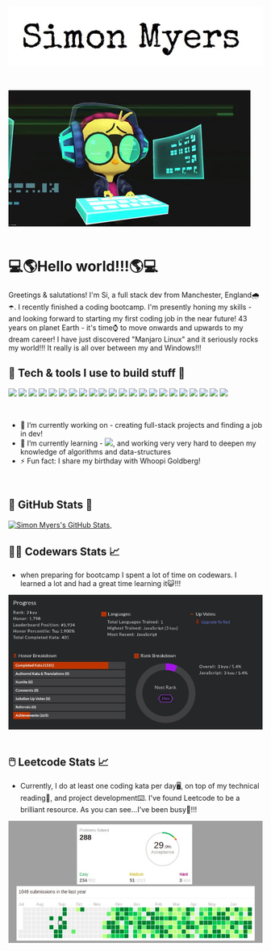 ![Alt Text](./simon.jpg)

&nbsp;
&nbsp;
&nbsp;
&nbsp;

![hippo](./loony.gif)
&nbsp;
&nbsp;
&nbsp;
&nbsp;

# 💻🌎Hello world!!!🌎💻

Greetings & salutations! I'm Si, a full stack dev from Manchester, England🌧️☂️. I recently finished a coding bootcamp. I'm presently honing my skills - and looking forward to starting my first coding job in the near future! 43 years on planet Earth - it's time⌚ to move onwards and upwards to my dream career! I have just discovered "Manjaro Linux" and it seriously rocks my world!!! It really is all over between my and Windows!!!

## 🔧 Tech & tools I use to build stuff 🔧

![](https://img.shields.io/badge/Windows-0078D6?style=flat&logo=windows&logoColor=white) ![](https://img.shields.io/badge/Linux-FCC624?style=flat&logo=linux&logoColor=black) ![](https://img.shields.io/badge/javascript-%23323330.svg?style=flat&logo=javascript&logoColor=%23F7DF1E) ![](https://img.shields.io/badge/node.js-%2343853D.svg?style=flat&logo=node-dot-js&logoColor=white) ![](https://img.shields.io/badge/html5-%23E34F26.svg?style=flat&logo=html5&logoColor=white) ![](https://img.shields.io/badge/css3-%231572B6.svg?style=flat&logo=css3&logoColor=white) ![](https://img.shields.io/badge/express.js-%23404d59.svg?style=flat&logo=express&logoColor=%2361DAFB") ![](https://img.shields.io/badge/react-%2320232a.svg?style=flat&logo=react&logoColor=%2361DAFB) ![](https://img.shields.io/badge/tailwindcss-%2338B2AC.svg?style=flat&logo=tailwind-css&logoColor=white) ![](https://img.shields.io/badge/bootstrap-%23563D7C.svg?style=flat&logo=bootstrap&logoColor=white) ![](https://img.shields.io/badge/materialui-%230081CB.svg?style=flat&logo=material-ui&logoColor=white) ![](https://img.shields.io/badge/jquery-%230769AD.svg?style=flat&logo=jquery&logoColor=white) ![](https://img.shields.io/badge/figma-%23F24E1E.svg?style=flat&logo=figma&logoColor=white) ![](https://img.shields.io/badge/VisualStudioCode-0078d7.svg?style=flat&logo=visual-studio-code&logoColor=white) ![](https://img.shields.io/badge/git-%23F05033.svg?style=flat&logo=git&logoColor=white) ![](https://img.shields.io/badge/github-%23121011.svg?style=flat&logo=github&logoColor=white) ![](https://img.shields.io/badge/heroku-%23430098.svg?style=flat&logo=heroku&logoColor=white) ![](https://img.shields.io/badge/mysql-%2300f.svg?style=flat&logo=mysql&logoColor=white) ![](https://img.shields.io/badge/MongoDB-%234ea94b.svg?style=flat&logo=mongodb&logoColor=white) ![](https://img.shields.io/badge/-jest-%23C21325?style=flat&logo=jest&logoColor=white) ![](https://img.shields.io/badge/Trello-%23026AA7.svg?style=flat&logo=Trello&logoColor=white) ![](https://img.shields.io/badge/Postman-FF6C37?style=flat&logo=postman&logoColor=red)

&nbsp;
&nbsp;

- 🔭 I’m currently working on - creating full-stack projects and finding a job in dev!
- 🌱 I’m currently learning - ![](https://img.shields.io/badge/vuejs-%2335495e.svg?style=flat&logo=vue-dot-js&logoColor=%234FC08D), and working very very hard to deepen my knowledge of algorithms and data-structures
- ⚡ Fun fact: I share my birthday with Whoopi Goldberg!

&nbsp;

## 🧮 GitHub Stats 🧮

<a href="https://github.com/hyperkarmic/hyperkarmic">
<img align="center" src="https://github-readme-stats.vercel.app/api?username=hyperkarmic&show_icons=true&line_height=27&count_private=true&title_color=ffffff&text_color=c9cacc&icon_color=2bbc8a&bg_color=1d1f21" alt="Simon Myers's GitHub Stats" />
</a>
&nbsp;
&nbsp;

## 🧑‍💻 Codewars Stats 📈

- when preparing for bootcamp I spent a lot of time on codewars. I learned a lot and had a great time learning it😺!!!

![Alt Text](./codewars.jpg)
&nbsp;

## 🖱️ Leetcode Stats 📈

- Currently, I do at least one coding kata per day🖥️, on top of my technical reading📖, and project development⌨️. I've found Leetcode to be a brilliant resource. As you can see...I've been busy💪!!!

![Alt Text](./leetstats.jpg)

<!--
**hyperkarmic/hyperkarmic** is a ✨ _special_ ✨ repository because its `README.md` (this file) appears on your GitHub profile.

Here are some ideas to get you started:

- 🔭 I’m currently working on ...
- 🌱 I’m currently learning ...
- 👯 I’m looking to collaborate on ...
- 🤔 I’m looking for help with ...
- 💬 Ask me about ...
- 📫 How to reach me: ...
- 😄 Pronouns: ...
- ⚡ Fun fact: ...
-->
